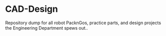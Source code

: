 # CAD-Design
Repository dump for all robot PacknGos, practice parts, and design projects the Engineering Department spews out.. 
